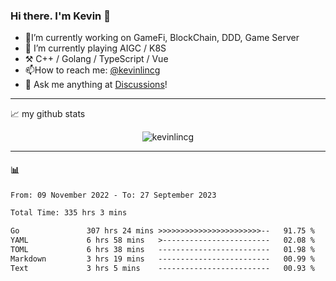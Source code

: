 ### Hi there. I'm Kevin 👋

- 🔭I’m currently working on GameFi, BlockChain, DDD, Game Server
- 🌱 I’m currently playing AIGC / K8S
-   :hammer_and_pick: C++ / Golang / TypeScript / Vue
- 📫How to reach me: [@kevinlincg](https://twitter.com/kevinlincg) 
-   :thought_balloon: Ask me anything at [Discussions](https://github.com/kevinlincg/kevinlincg/discussions/new)!

---

📈 my github stats

<p align="center"> <img src="https://github-readme-stats-ouuan.vercel.app/api?username=kevinlincg&theme=dark&show_icons=true&count_private=true" alt="kevinlincg" />

---

#### :bar_chart: 

<!--START_SECTION:waka-->

```txt
From: 09 November 2022 - To: 27 September 2023

Total Time: 335 hrs 3 mins

Go               307 hrs 24 mins >>>>>>>>>>>>>>>>>>>>>>>--   91.75 %
YAML             6 hrs 58 mins   >------------------------   02.08 %
TOML             6 hrs 38 mins   -------------------------   01.98 %
Markdown         3 hrs 19 mins   -------------------------   00.99 %
Text             3 hrs 5 mins    -------------------------   00.93 %
```

<!--END_SECTION:waka-->
